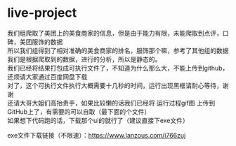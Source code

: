 # live-project
我们组爬取了美团上的美食商家的信息，但是由于能力有限，未能爬取到点评，口碑，美团服饰的数据  
所以我们组得到了相对准确的美食商家的排名，服饰那个嘛，参考了其他组的数据  
我们是根据爬取到的数据，进行的分析，所以是静态的。  
我们已经将结果打包成可执行文件了，不知道为什么那么大，不能上传到github，还烦请大家通过百度网盘下载  
对了，这个可执行文件执行大概需要十几秒的时间，运行出现黑框请耐心等待，谢谢  
还请大哥大姐们高抬贵手，如果比较懒的话我们已经将 运行过程gif图 上传到GitHub上了，有需要的可以自取（最下面的个文件）  
如果想下代码跑的话，下载那个ui的就行了（建议直接下exe文件）

exe文件下载链接（不限速）：https://www.lanzous.com/i766zuj
